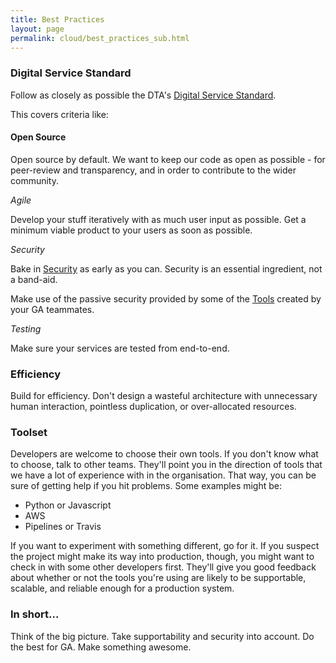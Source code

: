 ```yaml
---
title: Best Practices
layout: page
permalink: cloud/best_practices_sub.html
---
```


### Digital Service Standard

Follow as closely as possible the DTA's [Digital Service Standard](https://www.dta.gov.au/standard/).

This covers criteria like:

#### Open Source

Open source by default. We want to keep our code as open as possible - for peer-review and transparency, and in order to contribute to the wider community.

*Agile*

Develop your stuff iteratively with as much user input as possible. Get a minimum viable product to your users as soon as possible.

*Security*

Bake in [Security](aws_security_sub.html)  as early as you can. Security is an essential ingredient, not a band-aid.

Make use of the passive security provided by some of the [Tools](tools_index.md) created by your GA teammates.

*Testing*

Make sure your services are tested from end-to-end.

### Efficiency

Build for efficiency. Don't design a wasteful architecture with unnecessary human interaction, pointless duplication, or over-allocated resources.

### Toolset

Developers are welcome to choose their own tools. If you don't know what to choose, talk to other teams. They'll point you in the direction of tools that we have a lot of experience with in the organisation. That way, you can be sure of getting help if you hit problems. Some examples might be:

* Python or Javascript
* AWS
* Pipelines or Travis

If you want to experiment with something different, go for it. If you suspect the project might make its way into production, though, you might want to check in with some other developers first. They'll give you good feedback about whether or not the tools you're using are likely to be supportable, scalable, and reliable enough for a production system.

### In short...

Think of the big picture. Take supportability and security into account. Do the best for GA. Make something awesome.
